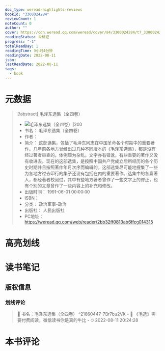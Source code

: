 ```yaml
---
doc_type: weread-highlights-reviews
bookId: "3300024284"
reviewCount: 1
noteCount: 0
author: ""
cover: https://cdn.weread.qq.com/weread/cover/84/3300024284/t7_3300024284.jpg
readingStatus: 未标记
progress: "-1"
totalReadDay: 1
readingTime: 0小时4分钟
readingDate: 2022-08-11
isbn: 
lastReadDate: 2022-08-11
tags:
  - book
---
```

# 元数据
> [!abstract] 毛泽东选集（全四卷）
> - ![ 毛泽东选集（全四卷）|200](https://cdn.weread.qq.com/weread/cover/84/3300024284/t7_3300024284.jpg)
> - 书名： 毛泽东选集（全四卷）
> - 作者： 
> - 简介： 这部选集，包括了毛泽东同志在中国革命各个时期中的重要著作。几年前各地方曾经出过几种不同版本的《毛泽东选集》，都是没有经过著者审查的，体例颇为杂乱，文字亦有错讹，有些重要的著作又没有收进去。现在的这部选集，是按照中国共产党成立后所经历的各个历史时期并且按照著作年月次序而编辑的。这部选集尽可能地搜集了一些为各地方过去印行的集子还没有包括在内的重要著作。选集中的各篇著人，都经著者校阅过，其中有些地方著者曾作了一些文字上的修正，也有个别的文章曾作了一些内容上的补充和修改。
> - 出版时间： 1991-06-01 00:00:00
> - ISBN： 
> - 分类： 政治军事-政治
> - 出版社： 人民出版社
> - PC地址：https://weread.qq.com/web/reader/2bb32ff0813ab6ffcg014315

# 高亮划线

# 读书笔记

## 版权信息

### 划线评论
> 📌 书名：毛泽东选集（全四卷）  ^21860447-7Br7bu2VK
    - 💭 《毛选》需要付费阅读，微信读书你是真的牛比
    - ⏱ 2022-08-11 20:24:28
   
# 本书评论

